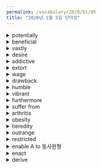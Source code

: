 ```yaml
---
permalink: /vocabulary/2020/01/05
title: "2020년 1월 5일 단어장"
---
```


<details><summary>potentially</summary>
<p>잠재적으로</p>
</details>

<details><summary>beneficial</summary>
<p>유익한</p>
</details>

<details><summary>vastly</summary>
<p>대단히</p>
</details>

<details><summary>desire</summary>
<p>욕구</p>
</details>

<details><summary>addictive</summary>
<p>중독성의</p>
</details>

<details><summary>extort</summary>
<p>갈취하다</p>
</details>

<details><summary>wage</summary>
<p>임금</p>
</details>

<details><summary>drawback</summary>
<p>결정</p>
</details>

<details><summary>humble</summary>
<p>겸손한</p>
</details>

<details><summary>vibrant</summary>
<p>활기찬</p>
</details>

<details><summary>furthermore</summary>
<p>게다가</p>
</details>

<details><summary>suffer from</summary>
<p>~로 고통받다</p>
</details>

<details><summary>arthritis</summary>
<p>관절염</p>
</details>

<details><summary>obesity</summary>
<p>비만</p>
</details>

<details><summary>heredity</summary>
<p>유전</p>
</details>

<details><summary>outrange</summary>
<p>격분한</p>
</details>

<details><summary>restricted</summary>
<p>제한된</p>
</details>

<details><summary>enable A to 동사원형</summary>
<p>A가 ~하는 것을 가능하게 하다.</p>
</details>

<details><summary>enact</summary>
<p>제정하다</p>
</details>

<details><summary>derive</summary>
<p>유래하다</p>
</details>
